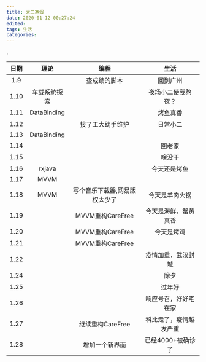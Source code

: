 ```yaml
---
title: 大二寒假
date: 2020-01-12 00:27:24
edited:
tags: 生活
categories:
---
```

.
<!--more-->

日期|理论|编程|生活
:---:|:---:|:---:|:---:
1.9||查成绩的脚本|回到广州
1.10|车载系统探索||夜场小二使我熬夜？
1.11|DataBinding||烤鱼真香
1.12||接了工大助手维护|日常小二
1.13|DataBinding||
1.14|||回老家
1.15|||啥没干
1.16|rxjava||今天还是烤鱼
1.17|MVVM||
1.18|MVVM|写个音乐下载器,网易版权太少了|今天是羊肉火锅
1.19||MVVM重构CareFree|今天是海鲜，蟹黄真香
1.20||MVVM重构CareFree|今天是烤鸡
1.21||MVVM重构CareFree|
1.22|||疫情加重，武汉封城
1.24|||除夕
1.25|||过年好
1.26|||响应号召，好好宅在家
1.27||继续重构CareFree|科比走了，疫情越发严重
1.28||增加一个新界面|已经4000+被确诊了